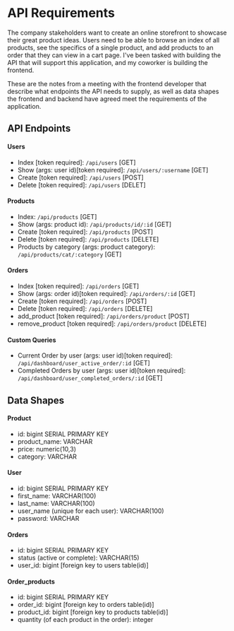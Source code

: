 # API Requirements
The company stakeholders want to create an online storefront to showcase their great product ideas. Users need to be able to browse an index of all products, see the specifics of a single product, and add products to an order that they can view in a cart page. I've been tasked with building the API that will support this application, and my coworker is building the frontend.

These are the notes from a meeting with the frontend developer that describe what endpoints the API needs to supply, as well as data shapes the frontend and backend have agreed meet the requirements of the application. 

## API Endpoints
#### Users
- Index [token required]: `/api/users` [GET]
- Show (args: user id)[token required]: `/api/users/:username` [GET]
- Create [token required]: `/api/users` [POST]
- Delete [token required]: `/api/users` [DELET]

#### Products
- Index: `/api/products` [GET]
- Show (args: product id): `/api/products/id/:id` [GET]
- Create [token required]: `/api/products` [POST]
- Delete [token required]: `/api/products` [DELETE]
- Products by category (args: product category): `/api/products/cat/:category` [GET]

#### Orders
- Index [token required]: `/api/orders` [GET]
- Show (args: order id)[token required]: `/api/orders/:id` [GET]
- Create [token required]: `/api/orders` [POST]
- Delete [token required]: `/api/orders` [DELETE]
- add_product [token required]: `/api/orders/product` [POST]
- remove_product [token required]: `/api/orders/product` [DELETE]

#### Custom Queries
- Current Order by user (args: user id)[token required]: `/api/dashboard/user_active_order/:id` [GET]
- Completed Orders by user (args: user id)[token required]: `/api/dashboard/user_completed_orders/:id` [GET]

## Data Shapes
#### Product
- id: bigint SERIAL PRIMARY KEY
- product_name: VARCHAR
- price: numeric(10,3)
- category: VARCHAR

#### User
- id: bigint SERIAL PRIMARY KEY
- first_name: VARCHAR(100)
- last_name: VARCHAR(100)
- user_name (unique for each user): VARCHAR(100)
- password: VARCHAR

#### Orders
- id: bigint SERIAL PRIMARY KEY
- status (active or complete): VARCHAR(15)
- user_id: bigint [foreign key to users table(id)]

#### Order_products
- id: bigint SERIAL PRIMARY KEY
- order_id: bigint [foreign key to orders table(id)]
- product_id: bigint [foreign key to products table(id)]
- quantity (of each product in the order): integer
